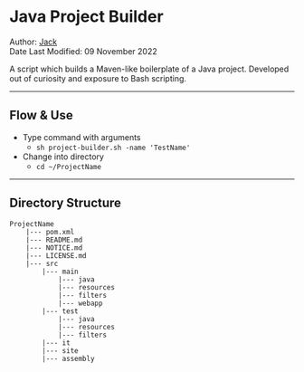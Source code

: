 # Java Project Builder
Author: [Jack](https://github.com/j-a-c-k-goes)  
Date Last Modified: 09 November 2022  

A script which builds a Maven-like boilerplate of a Java project. Developed out of curiosity and exposure to Bash scripting. 

---

## Flow & Use

* Type command with arguments
	- `sh project-builder.sh -name 'TestName'`
* Change into directory
	- `cd ~/ProjectName`

---

## Directory Structure

```
ProjectName
	|--- pom.xml
	|--- README.md
	|--- NOTICE.md
	|--- LICENSE.md
	|--- src
		|--- main
			|--- java
			|--- resources
			|--- filters
			|--- webapp
		|--- test
			|--- java
			|--- resources
			|--- filters
		|--- it
		|--- site
		|--- assembly
```

